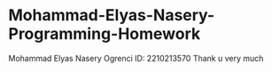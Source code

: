 # Mohammad-Elyas-Nasery-Programming-Homework
Mohammad Elyas Nasery
Ogrenci ID: 2210213570
Thank u very much 
